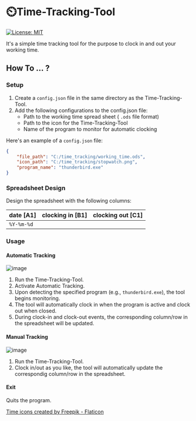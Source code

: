 # ⏲️Time-Tracking-Tool
 [![License: MIT](https://img.shields.io/badge/License-MIT-yellow.svg)](https://github.com/pigYDoe/Time-Tracking-Tool/blob/main/LICENSE)

It's a simple time tracking tool for the purpose to clock in and out your working time.

## How To ... ?

### Setup

1. Create a `config.json` file in the same directory as the Time-Tracking-Tool.
2. Add the following configurations to the config.json file:
   * Path to the working time spread sheet ( `.ods` file format)
   * Path to the icon for the Time-Tracking-Tool
   * Name of the program to monitor for automatic clocking

Here's an example of a `config.json` file:
````json
{
    "file_path": "C:/time_tracking/working_time.ods",
    "icon_path": "C:/time_tracking/stopwatch.png",
    "program_name": "thunderbird.exe"
}

````
### Spreadsheet Design

Design the spreadsheet with the following columns:

| date [A1] | clocking in [B1] | clocking out [C1] |
|------|-------------|--------------|
| `%Y-%m-%d` |

### Usage

#### Automatic Tracking

![image](https://user-images.githubusercontent.com/103217539/232341225-869e3316-1540-42e6-b125-0b3475d090a9.png)

1. Run the Time-Tracking-Tool.
2. Activate Automatic Tracking.
3. Upon detecting the specified program (e.g., `thunderbird.exe`), the tool begins monitoring.
4. The tool will automatically clock in when the program is active and clock out when closed.
5. During clock-in and clock-out events, the corresponding column/row in the spreadsheet will be updated.

#### Manual Tracking

![image](https://user-images.githubusercontent.com/103217539/232341229-7400465c-b169-49e5-ac2a-02d60706a101.png)

1. Run the Time-Tracking-Tool.
2. Clock in/out as you like, the tool will automatically update the correspondig column/row in the spreadsheet.

#### Exit

Quits the program.


<a href="https://www.flaticon.com/free-icons/time" title="time icons">Time icons created by Freepik - Flaticon</a>